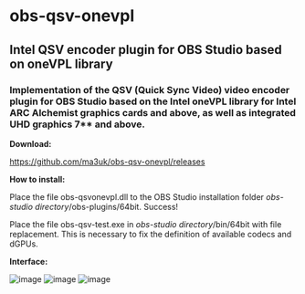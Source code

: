 # obs-qsv-onevpl
## Intel QSV encoder plugin for OBS Studio based on oneVPL library

### Implementation of the QSV (Quick Sync Video) video encoder plugin for OBS Studio based on the Intel oneVPL library for Intel ARC Alchemist graphics cards and above, as well as integrated UHD graphics 7** and above.

**Download:**

https://github.com/ma3uk/obs-qsv-onevpl/releases

**How to install:**

Place the file obs-qsvonevpl.dll to the OBS Studio installation folder *obs-studio directory*/obs-plugins/64bit. Success!

Place the file obs-qsv-test.exe in *obs-studio directory*/bin/64bit with file replacement. This is necessary to fix the definition of available codecs and dGPUs.

**Interface:**

![image](https://user-images.githubusercontent.com/2519070/236681088-24ff5b97-fc38-4216-b678-42fd3185265a.png)
![image](https://user-images.githubusercontent.com/2519070/236681075-bb9c247a-be51-4376-b711-5244183ab5b2.png)
![image](https://user-images.githubusercontent.com/2519070/236681153-73cf12f1-5134-4a97-9a2a-40c60ee422af.png)

